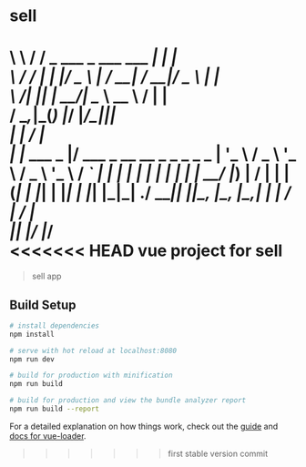 # sell
      
  \ \  / /   _  ___   _ ___   ___  ___| | |         
   \ \/ / | | |/ _ \ | / __| / __|/ _ \ | |         
    \  /| |_| |  __/_| \__ \ \__ \  __/ | |         
     \/  \__,_|\___(_) |___/ |___/\___|_|_|         
     | |            _/ |                            
     | |__   ___ _ |__/ ___ _ __   __ _ _   _ _   _ 
     | '_ \ / _ \ '_ \ / _ \ '_ \ / _` | | | | | | |
     | | | |  __/ |_) |  __/ | | | (_| | |_| | |_| |
     |_| |_|\___| .__/ \___|_| |_|\__, |\__, |\__,_|
                | |                __/ | __/ |      
                |_|               |___/ |___/   
<<<<<<< HEAD
vue project for sell
=======

> sell app

## Build Setup

``` bash
# install dependencies
npm install

# serve with hot reload at localhost:8080
npm run dev

# build for production with minification
npm run build

# build for production and view the bundle analyzer report
npm run build --report
```

For a detailed explanation on how things work, check out the [guide](http://vuejs-templates.github.io/webpack/) and [docs for vue-loader](http://vuejs.github.io/vue-loader).
>>>>>>> first stable version commit
